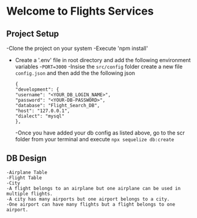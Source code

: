 # Welcome to Flights Services

## Project Setup

-Clone the project on your system
-Execute 'npm install'

- Create a '.env' file in root directory and add the following environment variables -`PORT=3000`
  -Insise the `src/config` folder create a new file `config.json` and then add the the following json
  ```
  {
  "development": {
  "username": "<YOUR_DB_LOGIN_NAME>",
  "password": "<YOUR-DB-PASSWORD>",
  "database": "Flight_Search_DB",
  "host": "127.0.0.1",
  "dialect": "mysql"
  },
  ```
  -Once you have added your db config as listed above, go to the scr folder from your terminal and execute `npx sequelize db:create`

## DB Design

    -Airplane Table
    -Flight Table
    -City
    -A flight belongs to an airplane but one airplane can be used in multiple flights.
    -A city has many airports but one airport belongs to a city.
    -One airport can have many flights but a flight belongs to one airport.

